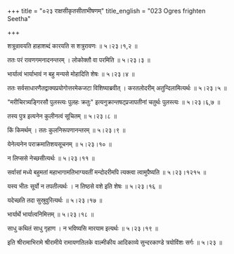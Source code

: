 +++
title = "०२३ राक्षसीकृतसीताभीषणम्"
title_english = "023 Ogres frighten Seetha"

+++


शत्रून्रावयति हाहाशब्दं कारयति स शत्रुरावणः  ॥  ५।२३।१,२  ॥   

  

ततः परं रावणगमनादनन्तरम् । लोकोक्तौ वा परमिति  ॥  ५।२३।३  ॥   

  

भार्यात्वं भार्याभावं न बहु मन्यसे मोहादिति शेषः  ॥  ५।२३।४  ॥   

  

ततः सर्वसाधारणैतद्वाक्यप्रयोगोत्तरमेकजटा विशिष्याब्रवीत् । करतलोदरीम्
अतुन्दिलामित्यर्थः  ॥  ५।२३।५  ॥   

  

"मरीचिरत्र्यङ्गिरसौ पुलस्त्यः पुलहः क्रतुः" इत्यनुक्रान्तषट्प्रजापतीनां
चतुर्थः पुलस्त्यः  ॥  ५।२३।६,७  ॥   

  

तस्य पुत्र इत्यनेन कुलीनत्वं सूचितम्  ॥  ५।२३।८  ॥   

  

किं किमर्थम् । ततः कुलनिरूपणानन्तरम्  ॥  ५।२३।९  ॥   

  

येनेत्यनेन पराक्रमातिशयसूचनम्  ॥  ५।२३।१०  ॥   

  

न लिप्ससे नेच्छसीत्यर्थः  ॥  ५।२३।११  ॥   

  

सर्वासां मध्ये बहुमतां महाभागामतिभाग्यवतीं मन्दोदरीमपि त्यक्त्वा
त्वामुपैष्यति  ॥  ५।२३।१२१५  ॥   

  

यस्य भीतः सूर्यो न तपतीत्यर्थः । न तिष्ठसे वशे इति शेषः  ॥  ५।२३।१६  ॥   

  

यदेच्छति तदा सुस्रुवुरित्यर्थः  ॥  ५।२३।१७  ॥   

  

भार्यार्थे भार्यात्वनिमित्तम्  ॥  ५।२३।१८  ॥   

  

साधु कथितं साधु गृहाण । न भविष्यसि मारयाम इत्यर्थः  ॥  ५।२३।१९  ॥   

  

इति श्रीरामाभिरामे श्रीरामीये रामायणतिलके वाल्मीकीय आदिकाव्ये
सुन्दरकाण्डे त्रयोविंशः सर्गः  ॥  ५।२३  ॥   

  


